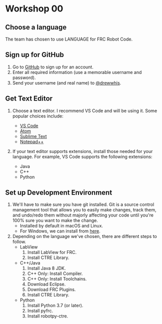 # Workshop 00
## Choose a language
The team has chosen to use LANGUAGE for FRC Robot Code.

## Sign up for GitHub
1. Go to [GitHub](https://www.github.com/join) to sign up for an account.
2. Enter all required information (use a memorable username and password).
3. Send your username (and real name) to [@drewwhis](https://github.com/drewwhis).

## Get Text Editor
1. Choose a text editor.  I recommend VS Code and will be using it. Some popular choices include:
    * [VS Code](https://code.visualstudio.com/download)
    * [Atom](https://atom.io/)
    * [Sublime Text](https://www.sublimetext.com/3)
    * [Notepad++](https://notepad-plus-plus.org/download/v7.5.6.html)

2. If your text editor supports extensions, install those needed for your language. For example, VS Code supports the following extensions:
    * Java
    * C++
    * Python

## Set up Development Environment
1. We'll have to make sure you have git installed. Git is a source control management tool that allows you to easily make changes, track them, and undo/redo them without majorly affecting your code until you're 100% sure you want to make the change.
    * Installed by default in macOS and Linux.
    * For Windows, we can install from [here](https://git-scm.com/download/win).
2. Depending on the language we've chosen, there are different steps to follow.
    * LabView
      1. Install LabView for FRC.
      2. Install CTRE Library.
    * C++/Java
      1. Install Java 8 JDK.
      2. C++ Only: Install Compiler.
      3. C++ Only: Install Toolchains.
      4. Download Eclipse.
      5. Download FRC Plugins.
      6. Install CTRE Library.
    * Python
      1. Install Python 3.7 (or later).
      2. Install pyfrc.
      3. Install robotpy-ctre.
